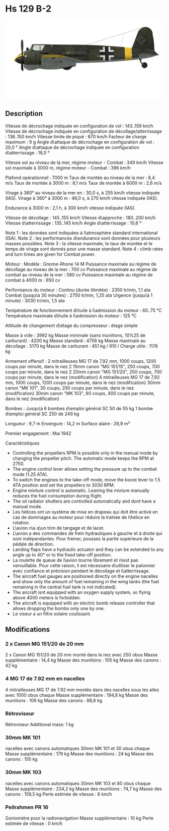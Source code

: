 # Hs 129 B-2

![hs129b2](../images/hs129b2.png)

## Description

Vitesse de décrochage indiquée en configuration de vol : 143..159 km/h
Vitesse de décrochage indiquée en configuration de décollage/atterrissage : 136..150 km/h
Vitesse limite de piqué : 670 km/h
Facteur de charge maximum : 9 g
Angle d\attaque de décrochage en configuration de vol : 20,0 °
Angle d\attaque de décrochage indiquée en configuration d\atterrissage : 18,0 °

Vitesse sol au niveau de la mer, régime moteur - Combat : 349 km/h
Vitesse sol maximale à 3000 m, régime moteur - Combat : 396 km/h

Plafond opérationnel : 7000 m
Taux de montée au niveau de la mer : 8,4 m/s
Taux de montée à 3000 m : 8,1 m/s
Taux de montée à 6000 m : 2,6 m/s

Virage à 360° au niveau de la mer en : 30,0 s, à 255 km/h vitesse indiquée (IAS).
Virage à 360° à 3000 m : 46,0 s, à 270 km/h vitesse indiquée (IAS).

Endurance à 3000 m : 2,1 h, à 300 km/h vitesse indiquée (IAS).

Vitesse de décollage : 145..155 km/h
Vitesse d\approche : 180..200 km/h
Vitesse d\atterrissage : 135..145 km/h
Angle d\atterrissage : 10,6 °

Note 1 : les données sont indiquées à l\atmosphère standard international (ISA).
Note 2 : les performances d\endurance sont données pour plusieurs masses possibles.
Note 3 : la vitesse maximale, le taux de montée et le temps de virage sont donnés pour une masse standard.
Note 4 : climb rates and turn times are given for Combat power.

Moteur :
Modèle : Gnome-Rhone 14 M
Puissance maximale au régime de décollage au niveau de la mer : 700 cv
Puissance maximale au régime de combat au niveau de la mer : 580 cv
Puissance maximale au régime de combat à 4000 m : 650 cv

Performance du moteur :
Continu (durée illimitée) : 2350 tr/min, 1,1 ata
Combat (jusqu\à 30 minutes) : 2750 tr/min, 1,25 ata
Urgence (jusqu\à 1 minute) : 3030 tr/min, 1,5 ata

Température de fonctionnement d\huile à l\admission du moteur : 60..75 °C
Température maximale d\huile à l\admission du moteur : 125 °C

Altitude de changement d\étage du compresseur : étage simple

Masse à vide : 3992 kg
Masse minimale (sans munitions, 10%25 de carburant) : 4200 kg
Masse standard : 4756 kg
Masse maximale au décollage : 5170 kg
Masse de carburant : 451 kg / 610 l
Charge utile : 1178 kg

Armement offensif :
2 mitrailleuses MG 17 de 7,92 mm, 1000 coups, 1200 coups par minute, dans le nez
2 15mm canon "MG 151/15", 250 coups, 700 coups par minute, dans le nez
2 20mm canon "MG 151/20", 250 coups, 700 coups par minute, dans le nez (modification)
4 mitrailleuses MG 17 de 7,92 mm, 1000 coups, 1200 coups par minute, dans le nez (modification)
30mm canon "MK 101", 30 coups, 250 coups par minute, dans le nez (modification)
30mm canon "MK 103", 80 coups, 400 coups par minute, dans le nez (modification)

Bombes :
Jusqu\à 6 bombes d\emploi général SC 50 de 55 kg 
1 bombe d\emploi général SC 250 de 249 kg

Longueur : 9,7 m
Envergure : 14,2 m
Surface alaire : 28,9 m²

Premier engagement : Mai 1942

Caractéristiques
- Controlling the propellers RPM is possible only in the manual mode by changing the propeller pitch. The automatic mode keeps the RPM at 2750.
- The engine control lever allows setting the pressure up to the combat mode (1.25 ATA).
- To switch the engines to the take-off mode, move the boost lever to 1.5 ATA position and set the propellers to 3030 RPM.
- Engine mixture control is automatic. Leaning the mixture manually reduces the fuel consumption during flight.
- The oil radiator shutters are controlled automatically and dont have a manual mode.
- Les hélices ont un système de mise en drapeau qui doit être activé en cas de dommages au moteur pour réduire la traînée de l\hélice en rotation.
- L\avion n\a q\un trim de tangage et de lacet.
- L\avion a des commandes de frein hydrauliques à gauche et à droite qui sont indépendantes. Pour freiner, poussez la partie supérieure de la pédale de direction.
- Landing flaps have a hydraulic actuator and they can be extended to any angle up to 40° or to the fixed take-off position.
- La roulette de queue de l\avion tourne librement et n\est pas verouillable. Pour cette raison, il est nécessaire d\utiliser le palonnier avec confiance et précision pendant le décollage et l\atterrissage.
- The aircraft fuel gauges are positioned directly on the engine nacelles and show only the amount of fuel remaining in the wing tanks (the fuel remaining in the central fuel tank is not indicated).
- The aircraft isnt equipped with an oxygen supply system, so flying above 4000 meters is forbidden.
- The aircraft is equipped with an electric bomb release controller that allows dropping the bombs only one by one.
- Le viseur a un filtre solaire coulissant.


## Modifications


### 2 x Canon MG 151/20 de 20 mm

2 x Canon MG 151/20 de 20 mm monté dans le nez avec 250 obus
Masse supplémentaire : 14,4 kg
Masse des munitions : 105 kg
Masse des canons : 42 kg


### 4 MG 17 de 7.92 mm en nacelles

4 mitrailleuses MG 17 de 7.92 mm montés dans des nacelles sous les ailes avec 1000 obus chaque
Masse supplémentaire : 194,8 kg
Masse des munitions : 106 kg
Masse des canons : 88,8 kg


### Rétroviseur

Rétroviseur
Additional mass: 1 kg


### 30mm MK 101

nacelles avec canons automatiques 30mm MK 101 et 30 obus chaque
Masse supplémentaire : 179 kg
Masse des munitions : 24 kg
Masse des canons : 155 kg


### 30mm MK 103

nacelles avec canons automatiques 30mm MK 103 et 80 obus chaque
Masse supplémentaire : 234,2 kg
Masse des munitions : 74,7 kg
Masse des canons : 159,5 kg
Perte estimée de vitesse : 6 km/h﻿


### Peilrahmen PR 16

Goniomètre pour la radionavigation
Masse supplémentaire : 10 kg
Perte estimée de vitesse : 0 km/h
